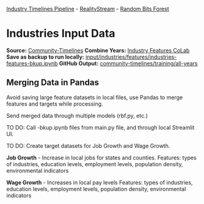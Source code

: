 [Industry Timelines Pipeline](../../../data-pipeline/timelines) - [RealityStream](../../) - [Random Bits Forest](../../models/random-bits-forest/)

# Industries Input Data

**Source:** [Community-Timelines](https://github.com/ModelEarth/community-timelines/tree/main/training/naics2/US/counties)
**Combine Years:** [Industry Features CoLab](https://colab.research.google.com/drive/1HJnuilyEFjBpZLrgxDa4S0diekwMeqnh?usp=sharing)
**Save as backup to run locally:** [input/industries/features/industries-features-bkup.ipynb](features/industries-features-bkup.ipynb)
**GitHub Output:** [community-timelines/training/all-years](https://github.com/ModelEarth/community-timelines/tree/main/training/all-years)

## Merging Data in Pandas

Avoid saving large feature datasets in local files, use Pandas to merge features and targets while processing.

Send merged data through multiple models (rbf.py, etc.)

TO DO: Call -bkup.ipynb files from main.py file, and through local Streamlit UI.

TO DO: Create target datasets for Job Growth and Wage Growth.

**Job Growth** - Increase in local jobs for states and counties.
Features: types of industries, education levels, employment levels, population density, environmental indicators

**Wage Growth** - Increases in local pay levels
Features: types of industries, education levels, employment levels, population density, environmental indicators